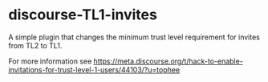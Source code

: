 # discourse-TL1-invites

A simple plugin that changes the minimum trust level requirement for invites from TL2 to TL1.

For more information see https://meta.discourse.org/t/hack-to-enable-invitations-for-trust-level-1-users/44103/?u=tophee
